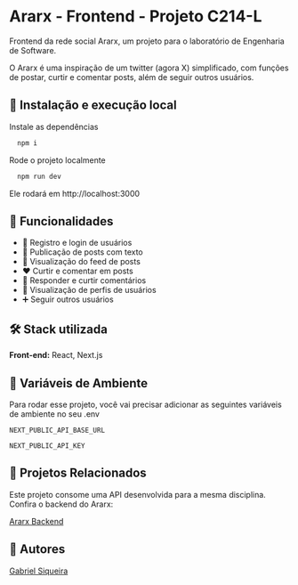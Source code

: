 # Ararx - Frontend - Projeto C214-L

Frontend da rede social Ararx, um projeto para o laboratório de Engenharia de Software.

O Ararx é uma inspiração de um twitter (agora X) simplificado, com funções de postar, curtir e comentar posts, além de seguir outros usuários.

## 🚀 Instalação e execução local

Instale as dependências

```bash
  npm i
```

Rode o projeto localmente

```bash
  npm run dev
```

Ele rodará em http://localhost:3000

## 🌟 Funcionalidades

- 🔐 Registro e login de usuários
- 📝 Publicação de posts com texto
- 📰 Visualização do feed de posts
- ❤️ Curtir e comentar em posts
- 💬 Responder e curtir comentários
- 👤 Visualização de perfis de usuários
- ➕ Seguir outros usuários

## 🛠️ Stack utilizada

**Front-end:** React, Next.js

## 🔧 Variáveis de Ambiente

Para rodar esse projeto, você vai precisar adicionar as seguintes variáveis de ambiente no seu .env

`NEXT_PUBLIC_API_BASE_URL`

`NEXT_PUBLIC_API_KEY`

## 🔗 Projetos Relacionados

Este projeto consome uma API desenvolvida para a mesma disciplina. Confira o backend do Ararx:

[Ararx Backend](https://github.com/markinh00/C214-Ararx-backend)

## 👥 Autores

[Gabriel Siqueira](https://github.com/gabrielss2406)
